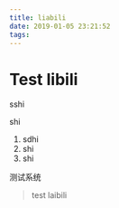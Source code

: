 ```yaml
---
title: liabili
date: 2019-01-05 23:21:52
tags:
---
```


# Test libili

sshi 

shi 

1. sdhi 
2. shi 
3. shi

<!--more-->



测试系统

> test laibili

